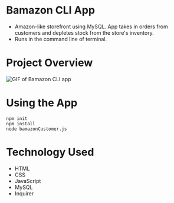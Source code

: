 # Bamazon CLI App
- Amazon-like storefront using MySQL. App takes in orders from customers and depletes stock from the store's inventory.
- Runs in the command line of terminal. 

# Project Overview
![GIF of Bamazon CLI app](https://media.giphy.com/media/lqMzrB7Wz1nnmNLqUC/giphy.gif)

# Using the App
```
npm init
npm install
node bamazonCustomer.js
```

# Technology Used
- HTML
- CSS
- JavaScript
- MySQL
- Inquirer
